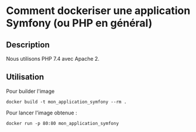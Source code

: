 # Comment dockeriser une application Symfony (ou PHP en général)

## Description
Nous utilisons PHP 7.4 avec Apache 2.


## Utilisation
Pour builder l'image
```
docker build -t mon_application_symfony --rm .
```

Pour lancer l'image obtenue :
```
docker run -p 80:80 mon_application_symfony
```